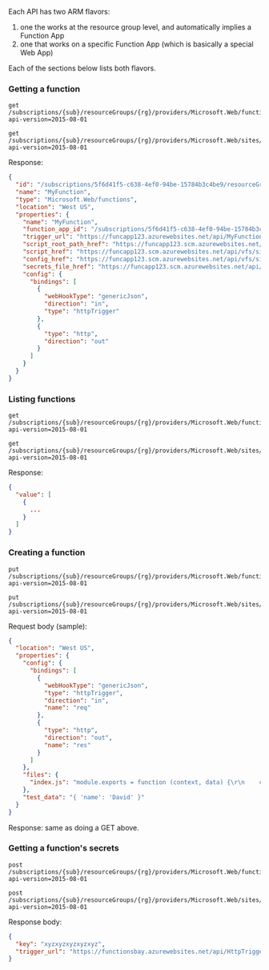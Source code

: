 Each API has two ARM flavors:

1. one the works at the resource group level, and automatically implies a Function App
2. one that works on a specific Function App (which is basically a special Web App)

Each of the sections below lists both flavors.

### Getting a function

    get /subscriptions/{sub}/resourceGroups/{rg}/providers/Microsoft.Web/functions/MyFunction?api-version=2015-08-01

    get /subscriptions/{sub}/resourceGroups/{rg}/providers/Microsoft.Web/sites/{functionapp}/functions/MyFunction?api-version=2015-08-01


Response:

```json
{
  "id": "/subscriptions/5f6d41f5-c638-4ef0-94be-15784b3c4be9/resourceGroups/MyFuncRG/providers/Microsoft.Web/functions/MyFunction",
  "name": "MyFunction",
  "type": "Microsoft.Web/functions",
  "location": "West US",
  "properties": {
    "name": "MyFunction",
    "function_app_id": "/subscriptions/5f6d41f5-c638-4ef0-94be-15784b3c4be9/resourceGroups/MyFuncRG/providers/Microsoft.Web/sites/funcapp123",
    "trigger_url": "https://funcapp123.azurewebsites.net/api/MyFunction?code=AlLHwKCuXxFjqOCWFvGiBJNJKIR7zBeHnZM0GbqwJLT32SVU6Kq3Ag==",
    "script_root_path_href": "https://funcapp123.scm.azurewebsites.net/api/vfs/site/wwwroot/MyFunction/",
    "script_href": "https://funcapp123.scm.azurewebsites.net/api/vfs/site/wwwroot/MyFunction/index.js",
    "config_href": "https://funcapp123.scm.azurewebsites.net/api/vfs/site/wwwroot/MyFunction/function.json",
    "secrets_file_href": "https://funcapp123.scm.azurewebsites.net/api/vfs/data/functions/secrets/MyFunction.json",
    "config": {
      "bindings": [
        {
          "webHookType": "genericJson",
          "direction": "in",
          "type": "httpTrigger"
        },
        {
          "type": "http",
          "direction": "out"
        }
      ]
    }
  }
}
```

### Listing functions

    get /subscriptions/{sub}/resourceGroups/{rg}/providers/Microsoft.Web/functions?api-version=2015-08-01

    get /subscriptions/{sub}/resourceGroups/{rg}/providers/Microsoft.Web/sites/{functionapp}/functions?api-version=2015-08-01

Response:

```json
{
  "value": [
    {
      ...
    }
  ]
}
```

### Creating a function

    put /subscriptions/{sub}/resourceGroups/{rg}/providers/Microsoft.Web/functions/MyFunction?api-version=2015-08-01

    put /subscriptions/{sub}/resourceGroups/{rg}/providers/Microsoft.Web/sites/{functionapp}/functions/MyFunction?api-version=2015-08-01

Request body (sample):

```json
{
  "location": "West US",
  "properties": {
    "config": {
      "bindings": [
        {
          "webHookType": "genericJson",
          "type": "httpTrigger",
          "direction": "in",
          "name": "req"
        },
        {
          "type": "http",
          "direction": "out",
          "name": "res"
        }
      ]
    },
    "files": {
      "index.js": "module.exports = function (context, data) {\r\n    context.res = {\r\n        body: { greeting: 'Hello ' + data.first + ' ' + data.last + '!'}\r\n    };\r\n\r\n    context.done();\r\n};\r\n"
    },
    "test_data": "{ 'name': 'David' }"
  }
}
```

Response: same as doing a GET above.

### Getting a function's secrets

    post /subscriptions/{sub}/resourceGroups/{rg}/providers/Microsoft.Web/functions/MyFunction/listsecrets?api-version=2015-08-01

    post /subscriptions/{sub}/resourceGroups/{rg}/providers/Microsoft.Web/sites/{functionapp}/functions/MyFunction/listsecrets?api-version=2015-08-01

Response body:

```json
{
  "key": "xyzxyzxyzxyzxyz",
  "trigger_url": "https://functionsbay.azurewebsites.net/api/HttpTriggerNodeJS1?code=xyzxyzxyzxyzxyz"
}
```
